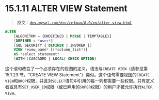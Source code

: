 # 15.1.11 ALTER VIEW Statement

> 原文：[`dev.mysql.com/doc/refman/8.0/en/alter-view.html`](https://dev.mysql.com/doc/refman/8.0/en/alter-view.html)

```sql
ALTER
    [ALGORITHM = {UNDEFINED | MERGE | TEMPTABLE}]
    [DEFINER = *user*]
    [SQL SECURITY { DEFINER | INVOKER }]
    VIEW *view_name* [(*column_list*)]
    AS *select_statement*
    [WITH [CASCADED | LOCAL] CHECK OPTION]
```

这个语句改变了一个必须存在的视图的定义。语法与`CREATE VIEW`（请参见第 15.1.23 节，“CREATE VIEW Statement”）类似。这个语句需要视图的`CREATE VIEW`和`DROP`权限，并且对`SELECT`语句中引用的每一列都需要一些权限。只有定义者或具有`SET_USER_ID`权限（或已弃用的`SUPER`权限）的用户才被允许执行`ALTER VIEW`。
